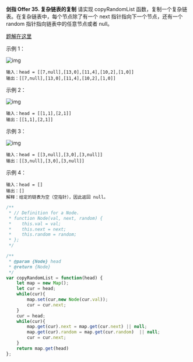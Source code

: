 **剑指 Offer 35. 复杂链表的复制**
请实现 copyRandomList 函数，复制一个复杂链表。在复杂链表中，每个节点除了有一个 next 指针指向下一个节点，还有一个 random 指针指向链表中的任意节点或者 null。

[题解在这里](https://leetcode-cn.com/problems/fu-za-lian-biao-de-fu-zhi-lcof/solution/jian-zhi-offer-35-fu-za-lian-biao-de-fu-zhi-ha-xi-/)

示例 1：

![img](https://tts-markdown.oss-cn-beijing.aliyuncs.com/img/e1.png)

```
输入：head = [[7,null],[13,0],[11,4],[10,2],[1,0]]
输出：[[7,null],[13,0],[11,4],[10,2],[1,0]]
```

示例 2：

![img](https://tts-markdown.oss-cn-beijing.aliyuncs.com/img/e2.png)

```
输入：head = [[1,1],[2,1]]
输出：[[1,1],[2,1]]
```

示例 3：

![img](https://tts-markdown.oss-cn-beijing.aliyuncs.com/img/e3.png)

```
输入：head = [[3,null],[3,0],[3,null]]
输出：[[3,null],[3,0],[3,null]]
```

示例 4：

```
输入：head = []
输出：[]
解释：给定的链表为空（空指针），因此返回 null。
```

```js
/**
 * // Definition for a Node.
 * function Node(val, next, random) {
 *    this.val = val;
 *    this.next = next;
 *    this.random = random;
 * };
 */

/**
 * @param {Node} head
 * @return {Node}
 */
var copyRandomList = function(head) {
    let map = new Map();
    let cur = head;
    while(cur){
        map.set(cur,new Node(cur.val));
        cur = cur.next;
    }
    cur = head;
    while(cur){
        map.get(cur).next = map.get(cur.next) || null;
        map.get(cur).random = map.get(cur.random)  || null;
        cur = cur.next;
    }
    return map.get(head)
};
```

